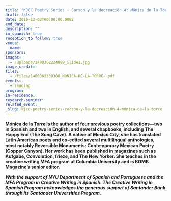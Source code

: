 ```yaml
---
title: "KJCC Poetry Series - Carson y la decreación 4: Mónica de la Torre"
draft: false
date: 2016-12-02T00:00:00.000Z
end_date:
description: ""
in_spanish: true
reception_to follow: true
venue:
  name:
sponsors:
images:
  - /uploads/1480362224889_Slide1.jpg
image_credit:
files:
  - /files/1480362339388_MONICA-DE-LA-TORRE-.pdf
events:
  - reading
program:
in-residence:
research-seminar:
related_event:
_slug: kjcc-poetry-series-carson-y-la-decreación-4-mónica-de-la-torre
---
```


__Mónica de la Torre is the author of four previous poetry collections—two in Spanish and two in English, and several chapbooks, including The Happy End (The Song Cave). A native of Mexico City, she has translated Latin American poets and co-edited several multilingual anthologies, most notably Reversible Monuments: Contemporary Mexican Poetry (Copper Canyon). Her work has been published in magazines such as Aufgabe, Convolution, frieze, and The New Yorker. She teaches in the creative writing MFA program at Columbia University and is BOMB Magazine’s senior editor.__

**_With the support of NYU Department of Spanish and Portuguese and the MFA Program in Creative Writing in Spanish. The Creative Writing in Spanish Program acknowledges the generous support of Santander Bank through its Santander Universities Program._**

